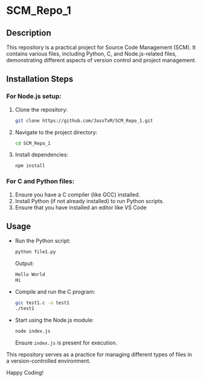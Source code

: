 # SCM_Repo_1

## Description
This repository is a practical project for Source Code Management (SCM). It contains various files, including Python, C, and Node.js-related files, demonstrating different aspects of version control and project management.

## Installation Steps

### For Node.js setup:
1. Clone the repository:
   ```sh
   git clone https://github.com/JassTxM/SCM_Repo_1.git
   ```
2. Navigate to the project directory:
   ```sh
   cd SCM_Repo_1
   ```
3. Install dependencies:
   ```sh
   npm install
   ```

### For C and Python files:
1. Ensure you have a C compiler (like GCC) installed.
2. Install Python (if not already installed) to run Python scripts.
3. Ensure that you have installed an editor like VS Code

## Usage

- Run the Python script:
  ```sh
  python file1.py
  ```
  Output:
  ```sh
  Hello World
  Hi
  ```

- Compile and run the C program:
  ```sh
  gcc test1.c -o test1
  ./test1
  ```

- Start using the Node.js module:
  ```sh
  node index.js
  ```
  Ensure `index.js` is present for execution.

This repository serves as a practice for managing different types of files in a version-controlled environment.

Happy Coding!
